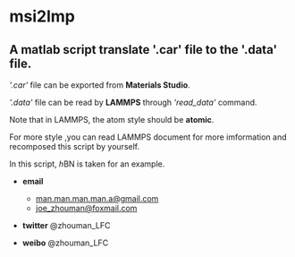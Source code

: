 # msi2lmp
A matlab script translate '.car' file to the '.data' file.
---
*'.car'* file can be exported from **Materials Studio**.

*'.data'* file can be read by **LAMMPS** through *'read_data'* command.

Note that in LAMMPS, the atom style should be **atomic**.

For more style ,you can read LAMMPS document for more imformation and recomposed this script by yourself.

In this script, *h*BN is taken for an example.

* **email**
  * man.man.man.man.a@gmail.com
  * joe_zhouman@foxmail.com

* **twitter**
  @zhouman_LFC
  
* **weibo**
  @zhouman_LFC
